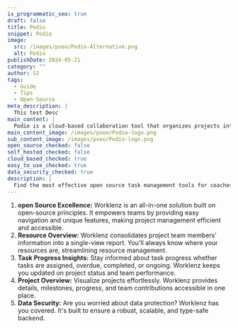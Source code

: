 ```yaml
---
is_programmatic_seo: true
draft: false
title: Podio
snippet: Podio
image:
  src: /images/pseo/Podio-Alternative.png
  alt: Podio
publishDate: 2024-05-21
category: ""
author: SJ
tags:
  - Guide
  - Tips
  - Open-Source
meta_description: |
  This test Desc
main_content: |
  Podio is a cloud-based collaboration tool that organizes projects into boards. It helps track work progress, manage tasks, and facilitate communication.
main_content_image: /images/pseo/Podio-logo.png
sub_content_image: /images/pseo/Podio-logo.png
open_source_checked: false
self_hosted_checked: false
cloud_based_checked: true
easy_to_use_checked: true
data_security_checked: true
description: |
  Find the most effective open source task management tools for coaches on our platform. Simplify your coaching tasks and boost productivity with these tools.
---
```

1. **open Source Excellence:** Worklenz is an all-in-one solution built on open-source principles. It empowers teams by providing easy navigation and unique features, making project management efficient and accessible.
2. **Resource Overview:** Worklenz consolidates project team members' information into a single-view report. You'll always know where your resources are, streamlining resource management.
3. **Task Progress Insights:** Stay informed about task progress whether tasks are assigned, overdue, completed, or ongoing. Worklenz keeps you updated on project status and team performance.
4. **Project Overview:** Visualize projects effortlessly. Worklenz provides details, milestones, progress, and team contributions accessible in one place.
5. **Data Security:** Are you worried about data protection? Worklenz has you covered. It's built to ensure a robust, scalable, and type-safe backend.
